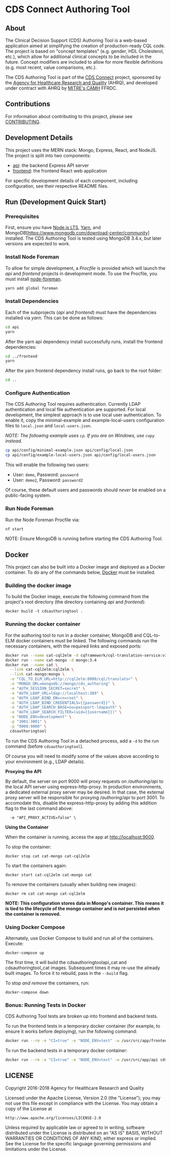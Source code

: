 # CDS Connect Authoring Tool

## About

The Clinical Decision Support (CDS) Authoring Tool is a web-based application aimed at simplifying the creation of production-ready CQL code. The project is based on "concept templates" (e.g. gender, HDL Cholesterol, etc.), which allow for additional clinical concepts to be included in the future. Concept modifiers are included to allow for more flexible definitions (e.g. most recent, value comparisons, etc.).

The CDS Authoring Tool is part of the [CDS Connect](https://cds.ahrq.gov/cdsconnect) project, sponsored by the [Agency for Healthcare Research and Quality](https://www.ahrq.gov/) (AHRQ), and developed under contract with AHRQ by [MITRE's CAMH](https://www.mitre.org/centers/cms-alliances-to-modernize-healthcare/who-we-are) FFRDC.

## Contributions

For information about contributing to this project, please see [CONTRIBUTING](CONTRIBUTING.md).

## Development Details

This project uses the MERN stack: Mongo, Express, React, and NodeJS.  The project is split into two components:
- [api](api): the backend Express API server
- [frontend](frontend): the frontend React web application

For specific development details of each component, including configuration, see their respective README files.

## Run (Development Quick Start)

### Prerequisites

First, ensure you have [Node.js LTS](https://nodejs.org/), [Yarn](https://yarnpkg.com/), and MongoDB[https://www.mongodb.com/download-center/community] installed.  The CDS Authoring Tool is tested using MongoDB 3.4.x, but later versions are expected to work.

### Install Node Foreman

To allow for simple development, a _Procfile_ is provided which will launch the _api_ and _frontend_ projects in development mode.  To use the Procfile, you must install [node-foreman](https://www.npmjs.com/package/foreman).

```bash
yarn add global foreman
```

### Install Dependencies

Each of the subprojects (_api_ and _frontend_) must have the dependencies installed via _yarn_.  This can be done as follows:

```bash
cd api
yarn
```

After the yarn api dependency install successfully runs, install the frontend dependencies:

```bash
cd ../frontend
yarn
```

After the yarn frontend dependency install runs, go back to the root folder:

```bash
cd ..
```

### Configure Authentication

The CDS Authoring Tool requires authentication.  Currently LDAP authentication and local file authentication are supported.  For local development, the simplest approach is to use local user authentication.  To enable it, copy the minimal-example and example-local-users configuration files to `local.json` and `local-users.json`.

_NOTE: The following example uses `cp`.  If you are on Windows, use `copy` instead._

```bash
cp api/config/minimal-example.json api/config/local.json
cp api/config/example-local-users.json api/config/local-users.json
```

This will enable the following two users:
* User: `demo`, Password: `password`
* User: `demo2`, Password: `password2`

Of course, these default users and passwords should _never_ be enabled on a public-facing system.

### Run Node Foreman

Run the Node Foreman Procfile via:

```bash
nf start
```

NOTE: Ensure MongoDB is running before starting the CDS Authoring Tool.

## Docker

This project can also be built into a Docker image and deployed as a Docker container.  To do any of the commands below, [Docker](https://www.docker.com/) must be installed.

### Building the docker image

To build the Docker image, execute the following command from the project's root directory (the directory containing _api_ and _frontend_):
```
docker build -t cdsauthoringtool .
```

### Running the docker container

For the authoring tool to run in a docker container, MongoDB and CQL-to-ELM docker containers must be linked.  The following commands run the necessary containers, with the required links and exposed ports:
```bash
docker run --name cat-cql2elm -d cqframework/cql-translation-service:v1.3.17
docker run --name cat-mongo -d mongo:3.4
docker run --name cat \
  --link cat-cql2elm:cql2elm \
  --link cat-mongo:mongo \
  -e "CQL_TO_ELM_URL=http://cql2elm:8080/cql/translator" \
  -e "MONGO_URL=mongodb://mongo/cds_authoring" \
  -e "AUTH_SESSION_SECRET=secret" \
  -e "AUTH_LDAP_URL=ldap://localhost:389" \
  -e "AUTH_LDAP_BIND_DN=cn=root" \
  -e "AUTH_LDAP_BIND_CREDENTIALS={{password}}" \
  -e "AUTH_LDAP_SEARCH_BASE=ou=passport-ldapauth" \
  -e "AUTH_LDAP_SEARCH_FILTER=(uid={{username}})" \
  -e "NODE_ENV=development" \
  -p "3001:3001" \
  -p "9000:9000" \
  cdsauthoringtool
```

To run the CDS Authoring Tool in a detached process, add a `-d` to the run command (before `cdsauthoringtool`).

Of course you will need to modify some of the values above according to your environment (e.g., LDAP details).

**Proxying the API**

By default, the server on port 9000 will proxy requests on _/authoring/api_ to the local API server using express-http-proxy.  In production environments, a dedicated external proxy server may be desired.  In that case, the external proxy server will be responsible for proxying _/authoring/api_ to port 3001.  To accomodate this, disable the express-http-proxy by adding this addition flag to the last command above:
```
  -e "API_PROXY_ACTIVE=false" \
```

**Using the Container**

When the container is running, access the app at [http://localhost:9000](http://localhost:9000).

To stop the container:
```
docker stop cat cat-mongo cat-cql2elm
```

To start the containers again:
```
docker start cat-cql2elm cat-mongo cat
```

To remove the containers (usually when building new images):
```
docker rm cat cat-mongo cat-cql2elm
```

**NOTE: This configuration stores data in Mongo's container.  This means it is tied to the lifecycle of the mongo container and is _not_ persisted when the container is removed.**

### Using Docker Compose

Alternately, use Docker Compose to build and run all of the containers.  Execute:
```
docker-compose up
```

The first time, it will build the cdsauthoringtoolapi\_cat and cdsauthoringtool\_cat images.  Subsequent times it may re-use the already built images.  To force it to rebuild, pass in the `--build` flag.

To stop _and remove_ the containers, run:
```
docker-compose down
```

### Bonus: Running Tests in Docker

CDS Authoring Tool tests are broken up into frontend and backend tests.

To run the frontend tests in a temporary docker container (for example, to ensure it works before deploying), run the following command:
```bash
docker run --rm -e "CI=true" -e "NODE_ENV=test" -w /usr/src/app/frontend cdsauthoringtool yarn test
```

To run the backend tests in a temporary docker container:
```bash
docker run --rm -e "CI=true" -e "NODE_ENV=test" -w /usr/src/app/api cdsauthoringtool yarn test
```

## LICENSE

Copyright 2016-2018 Agency for Healthcare Research and Quality

Licensed under the Apache License, Version 2.0 (the "License");
you may not use this file except in compliance with the License.
You may obtain a copy of the License at

    http://www.apache.org/licenses/LICENSE-2.0

Unless required by applicable law or agreed to in writing, software
distributed under the License is distributed on an "AS IS" BASIS,
WITHOUT WARRANTIES OR CONDITIONS OF ANY KIND, either express or implied.
See the License for the specific language governing permissions and
limitations under the License.

